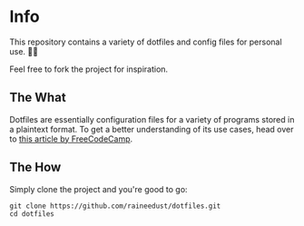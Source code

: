 # Info

This repository contains a variety of dotfiles and config files for personal use. 👩‍💻

Feel free to fork the project for inspiration.

## The What

Dotfiles are essentially configuration files for a variety of programs stored in a plaintext format. To get a better understanding of its use cases, head over to [this article by FreeCodeCamp](https://www.freecodecamp.org/news/dotfiles-what-is-a-dot-file-and-how-to-create-it-in-mac-and-linux/).

## The How

Simply clone the project and you're good to go:

```git
git clone https://github.com/raineedust/dotfiles.git
cd dotfiles
```
